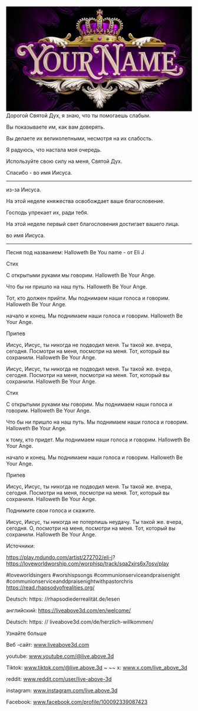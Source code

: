 ![Video cover image](../cover.jpg)
Дорогой Святой Дух, я знаю, что ты помогаешь слабым.

Вы показываете им, как вам доверять.

Вы делаете их великолепными, несмотря на их слабость.

Я радуюсь, что настала моя очередь.

Используйте свою силу на меня, Святой Дух.

Спасибо - во имя Иисуса.

---

из-за Иисуса.

На этой неделе княжества освобождает ваше благословение.

Господь упрекает их, ради тебя.

На этой неделе первый свет благословения достигает вашего лица.

во имя Иисуса.

---


Песня под названием: Halloweth Be You name - от Eli J

Стих

С открытыми руками мы говорим.
Halloweth Be Your Ange.

Что бы ни пришло на наш путь.
Halloweth Be Your Ange.

Тот, кто должен прийти.
Мы поднимаем наши голоса и говорим.
Halloweth Be Your Ange.

начало и конец.
Мы поднимаем наши голоса и говорим.
Halloweth Be Your Ange.

Припев

Иисус, Иисус, ты никогда не подводил меня.
Ты такой же.
вчера, сегодня.
Посмотри на меня, посмотри на меня.
Тот, который вы сохранили.
Halloweth Be Your Ange.

Иисус, Иисус, ты никогда не подводил меня.
Ты такой же.
вчера, сегодня.
Посмотри на меня, посмотри на меня.
Тот, который вы сохранили.
Halloweth Be Your Ange.

Стих

С открытыми руками мы говорим.
Мы поднимаем наши голоса и говорим.
Halloweth Be Your Ange.

Что бы ни пришло на наш путь.
Мы поднимаем наши голоса и говорим.
Halloweth Be Your Ange.

к тому, кто придет.
Мы поднимаем наши голоса и говорим.
Halloweth Be Your Ange.

начало и конец.
Мы поднимаем наши голоса и говорим.
Halloweth Be Your Ange.

Припев

Иисус, Иисус, ты никогда не подводил меня.
Ты такой же.
вчера, сегодня.
Посмотри на меня, посмотри на меня.
Тот, который вы сохранили.
Halloweth Be Your Ange.

Поднимите свои голоса и скажите.

Иисус, Иисус, ты никогда не потерпишь неудачу.
Ты такой же.
вчера, сегодня.
О, посмотри на меня, посмотри на меня.
Тот, который вы сохранили.
Halloweth Be Your Ange.

Источники:

https://play.mdundo.com/artist/272702/eli-j? https://loveworldworship.com/worphisp/track/sqa2xjrs6x7osv/play

#loveworldsingers #worshispsongs #communionserviceandpraisenight #communionserviceanddpraisenightwithpastorchris https://read.rhapsodyofrealities.org/

Deutsch: https: //rhapsodiederrealität.de/lesen

английский: https://liveabove3d.com/en/welcome/

Deutsch: https: // liveabove3d.com/de/herzlich-willkommen/

Узнайте больше

Веб -сайт: www.liveabove3d.com

youtube: www.youtube.com/@live.above.3d


Tiktok: www.tiktok.com/@live.above.3d ~ ~~ x: www.x.com/live_above_3d

reddit: www.reddit.com/user/live-above-3d

instagram: www.instagram.com/live.above.3d

Facebook: www.facebook.com/profile/100092339087423



